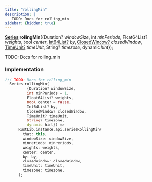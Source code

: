 ```yaml
---
title: "rollingMin"
description: |
   TODO: Docs for rolling_min
sidebar: {hidden: true}
---
```

<span class="dart-code"><strong>[Series] rollingMin</strong>({<span class="nobr">Duration? <i>windowSize</i></span>, <span class="nobr">int <i>minPeriods</i></span>, <span class="nobr">Float64List? <i>weights</i></span>, <span class="nobr">bool <i>center</i></span>, <span class="nobr">[Int64List?] <i>by</i></span>, <span class="nobr">[ClosedWindow?] <i>closedWindow</i></span>, <span class="nobr">[TimeUnit?] <i>timeUnit</i></span>, <span class="nobr">String? <i>timezone</i></span>, <span class="nobr">dynamic <i>hint</i></span>});</span>

 TODO: Docs for rolling_min
### Implementation
```dart
/// TODO: Docs for rolling_min
  Series rollingMin(
          {Duration? windowSize,
          int minPeriods = 1,
          Float64List? weights,
          bool center = false,
          Int64List? by,
          ClosedWindow? closedWindow,
          TimeUnit? timeUnit,
          String? timezone,
          dynamic hint}) =>
      RustLib.instance.api.seriesRollingMin(
        that: this,
        windowSize: windowSize,
        minPeriods: minPeriods,
        weights: weights,
        center: center,
        by: by,
        closedWindow: closedWindow,
        timeUnit: timeUnit,
        timezone: timezone,
      );
```

[Series]: /reference/classes/series
[Int64List?]: /reference/classes/int64list
[ClosedWindow?]: /reference/enums/closedwindow
[TimeUnit?]: /reference/enums/timeunit
[dynamic]: #